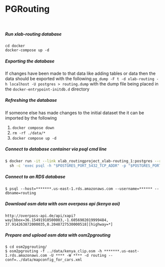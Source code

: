# PGRouting 
<br />

##### Run xlab-routing database

```
cd docker
docker-compose up -d
```

##### Exporting the database
If changes have been made to that data like adding tables or data
then the data should be exported with the following
`pg_dump -F t -d xlab-routing -h localhost -U postgres > routing.dump`
with the dump file being placed in the `docker-entrypoint-initdb.d`
directory

##### Refreshing the database
If someone else has made changes to the initial dataset the it can
be imported by the following
1. `docker compose down`
1. `rm -rf ./data/*`
1. `docker compose up -d`

##### Connect to database container via psql cmd line

```bash
$ docker run -it --link xlab_routingproject_xlab-routing_1:postgres --rm postgres \
  sh -c 'exec psql -h "$POSTGRES_PORT_5432_TCP_ADDR" -p "$POSTGRES_PORT_5432_TCP_PORT" -U postgres'
```

##### Connect to an RDS database

```
$ psql --host=*******.us-east-1.rds.amazonaws.com --username=****** --dbname=routing

```

##### Download osm data with osm overpass api (kenya aoi)

```
http://overpass-api.de/api/xapi?way[bbox=36.15491910500003,-1.6056902019999484, 
37.914263872000035,0.2048727530000518][highway=*]
```

##### Prepare and upload osm data with osm2pgrouting 

```
$ cd osm2pgrouting/
$ osm2pgrouting -f ../data/kenya_clip.osm -h *******.us-east-1.rds.amazonaws.com -U **** -W **** -d routing --conf=../data/mapconfig_for_cars.xml
```

